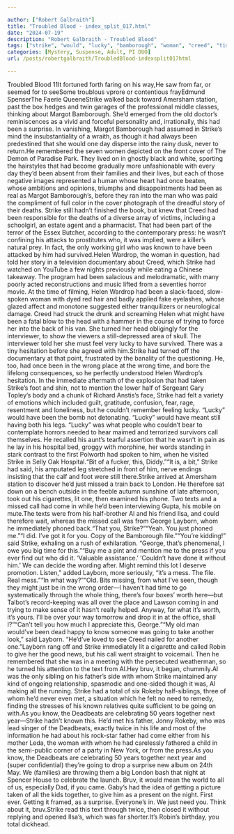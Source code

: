 ```yaml
---

author: ["Robert Galbraith"]
title: "Troubled Blood - index_split_017.html"
date: "2024-07-19"
description: "Robert Galbraith - Troubled Blood"
tags: ["strike", "would", "lucky", "bamborough", "woman", "creed", "time", "call", "text", "layborn", "way", "back", "margot", "old", "surprise", "though", "whose", "still", "known", "wardrop", "night", "helen", "might", "turned", "wrong"]
categories: [Mystery, Suspense, Adult, PI DUO]
url: /posts/robertgalbraith/TroubledBlood-indexsplit017html

---
```



Troubled Blood
11It fortuned forth faring on his way,He saw from far, or seemed for to seeSome troublous vprore or contentious frayEdmund SpenserThe Faerie QueeneStrike walked back toward Amersham station, past the box hedges and twin garages of the professional middle classes, thinking about Margot Bamborough. She’d emerged from the old doctor’s reminiscences as a vivid and forceful personality and, irrationally, this had been a surprise. In vanishing, Margot Bamborough had assumed in Strike’s mind the insubstantiality of a wraith, as though it had always been predestined that she would one day disperse into the rainy dusk, never to return.He remembered the seven women depicted on the front cover of The Demon of Paradise Park. They lived on in ghostly black and white, sporting the hairstyles that had become gradually more unfashionable with every day they’d been absent from their families and their lives, but each of those negative images represented a human whose heart had once beaten, whose ambitions and opinions, triumphs and disappointments had been as real as Margot Bamborough’s, before they ran into the man who was paid the compliment of full color in the cover photograph of the dreadful story of their deaths. Strike still hadn’t finished the book, but knew that Creed had been responsible for the deaths of a diverse array of victims, including a schoolgirl, an estate agent and a pharmacist. That had been part of the terror of the Essex Butcher, according to the contemporary press: he wasn’t confining his attacks to prostitutes who, it was implied, were a killer’s natural prey. In fact, the only working girl who was known to have been attacked by him had survived.Helen Wardrop, the woman in question, had told her story in a television documentary about Creed, which Strike had watched on YouTube a few nights previously while eating a Chinese takeaway. The program had been salacious and melodramatic, with many poorly acted reconstructions and music lifted from a seventies horror movie. At the time of filming, Helen Wardrop had been a slack-faced, slow-spoken woman with dyed red hair and badly applied fake eyelashes, whose glazed affect and monotone suggested either tranquilizers or neurological damage. Creed had struck the drunk and screaming Helen what might have been a fatal blow to the head with a hammer in the course of trying to force her into the back of his van. She turned her head obligingly for the interviewer, to show the viewers a still-depressed area of skull. The interviewer told her she must feel very lucky to have survived. There was a tiny hesitation before she agreed with him.Strike had turned off the documentary at that point, frustrated by the banality of the questioning. He, too, had once been in the wrong place at the wrong time, and bore the lifelong consequences, so he perfectly understood Helen Wardrop’s hesitation. In the immediate aftermath of the explosion that had taken Strike’s foot and shin, not to mention the lower half of Sergeant Gary Topley’s body and a chunk of Richard Anstis’s face, Strike had felt a variety of emotions which included guilt, gratitude, confusion, fear, rage, resentment and loneliness, but he couldn’t remember feeling lucky. “Lucky” would have been the bomb not detonating. “Lucky” would have meant still having both his legs. “Lucky” was what people who couldn’t bear to contemplate horrors needed to hear maimed and terrorized survivors call themselves. He recalled his aunt’s tearful assertion that he wasn’t in pain as he lay in his hospital bed, groggy with morphine, her words standing in stark contrast to the first Polworth had spoken to him, when he visited Strike in Selly Oak Hospital.“Bit of a fucker, this, Diddy.”“It is, a bit,” Strike had said, his amputated leg stretched in front of him, nerve endings insisting that the calf and foot were still there.Strike arrived at Amersham station to discover he’d just missed a train back to London. He therefore sat down on a bench outside in the feeble autumn sunshine of late afternoon, took out his cigarettes, lit one, then examined his phone. Two texts and a missed call had come in while he’d been interviewing Gupta, his mobile on mute.The texts were from his half-brother Al and his friend Ilsa, and could therefore wait, whereas the missed call was from George Layborn, whom he immediately phoned back.“That you, Strike?”“Yeah. You just phoned me.”“I did. I’ve got it for you. Copy of the Bamborough file.”“You’re kidding!” said Strike, exhaling on a rush of exhilaration. “George, that’s phenomenal, I owe you big time for this.”“Buy me a pint and mention me to the press if you ever find out who did it. ‘Valuable assistance.’ ‘Couldn’t have done it without him.’ We can decide the wording after. Might remind this lot I deserve promotion. Listen,” added Layborn, more seriously, “it’s a mess. The file. Real mess.”“In what way?”“Old. Bits missing, from what I’ve seen, though they might just be in the wrong order—I haven’t had time to go systematically through the whole thing, there’s four boxes’ worth here—but Talbot’s record-keeping was all over the place and Lawson coming in and trying to make sense of it hasn’t really helped. Anyway, for what it’s worth, it’s yours. I’ll be over your way tomorrow and drop it in at the office, shall I?”“Can’t tell you how much I appreciate this, George.”“My old man would’ve been dead happy to know someone was going to take another look,” said Layborn. “He’d’ve loved to see Creed nailed for another one.”Layborn rang off and Strike immediately lit a cigarette and called Robin to give her the good news, but his call went straight to voicemail. Then he remembered that she was in a meeting with the persecuted weatherman, so he turned his attention to the text from Al.Hey bruv, it began, chummily.Al was the only sibling on his father’s side with whom Strike maintained any kind of ongoing relationship, spasmodic and one-sided though it was, Al making all the running. Strike had a total of six Rokeby half-siblings, three of whom he’d never even met, a situation which he felt no need to remedy, finding the stresses of his known relatives quite sufficient to be going on with.As you know, the Deadbeats are celebrating 50 years together next year—Strike hadn’t known this. He’d met his father, Jonny Rokeby, who was lead singer of the Deadbeats, exactly twice in his life and most of the information he had about his rock-star father had come either from his mother Leda, the woman with whom he had carelessly fathered a child in the semi-public corner of a party in New York, or from the press.As you know, the Deadbeats are celebrating 50 years together next year and (super confidential) they’re going to drop a surprise new album on 24th May. We (families) are throwing them a big London bash that night at Spencer House to celebrate the launch. Bruv, it would mean the world to all of us, especially Dad, if you came. Gaby’s had the idea of getting a picture taken of all the kids together, to give him as a present on the night. First ever. Getting it framed, as a surprise. Everyone’s in. We just need you. Think about it, bruv.Strike read this text through twice, then closed it without replying and opened Ilsa’s, which was far shorter.It’s Robin’s birthday, you total dickhead.
